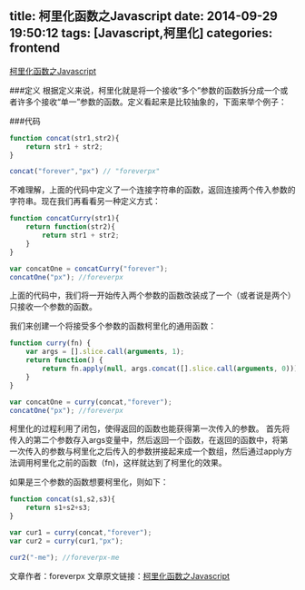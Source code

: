 title: 柯里化函数之Javascript
date: 2014-09-29 19:50:12
tags: [Javascript,柯里化]
categories: frontend
---
[柯里化函数之Javascript](http://www.foreverpx.cn/2014/09/29/柯里化函数之Javascript)

###定义
根据定义来说，柯里化就是将一个接收“多个”参数的函数拆分成一个或者许多个接收“单一”参数的函数。定义看起来是比较抽象的，下面来举个例子：


<!--more-->

###代码
```js
function concat(str1,str2){
	return str1 + str2;
}

concat("forever","px") // "foreverpx"
```
不难理解，上面的代码中定义了一个连接字符串的函数，返回连接两个传入参数的字符串。现在我们再看看另一种定义方式：

```js
function concatCurry(str1){
	return function(str2){
		return str1 + str2;		
	}
}

var concatOne = concatCurry("forever");
concatOne("px"); //foreverpx
```
上面的代码中，我们将一开始传入两个参数的函数改装成了一个（或者说是两个）只接收一个参数的函数。

我们来创建一个将接受多个参数的函数柯里化的通用函数：
```js
function curry(fn) {
    var args = [].slice.call(arguments, 1);
    return function() {
        return fn.apply(null, args.concat([].slice.call(arguments, 0)));
    }
}

var concatOne = curry(concat,"forever");
concatOne("px"); //foreverpx
```
柯里化的过程利用了闭包，使得返回的函数也能获得第一次传入的参数。
首先将传入的第二个参数存入args变量中，然后返回一个函数，在返回的函数中，将第一次传入的参数与柯里化之后传入的参数拼接起来成一个数组，然后通过apply方法调用柯里化之前的函数（fn)，这样就达到了柯里化的效果。

如果是三个参数的函数想要柯里化，则如下：

```js
function concat(s1,s2,s3){
	return s1+s2+s3;
}

var cur1 = curry(concat,"forever");
var cur2 = curry(cur1,"px");

cur2("-me"); //foreverpx-me
```



文章作者：foreverpx
文章原文链接：[柯里化函数之Javascript](http://www.foreverpx.cn/2014/09/29/柯里化函数之Javascript)